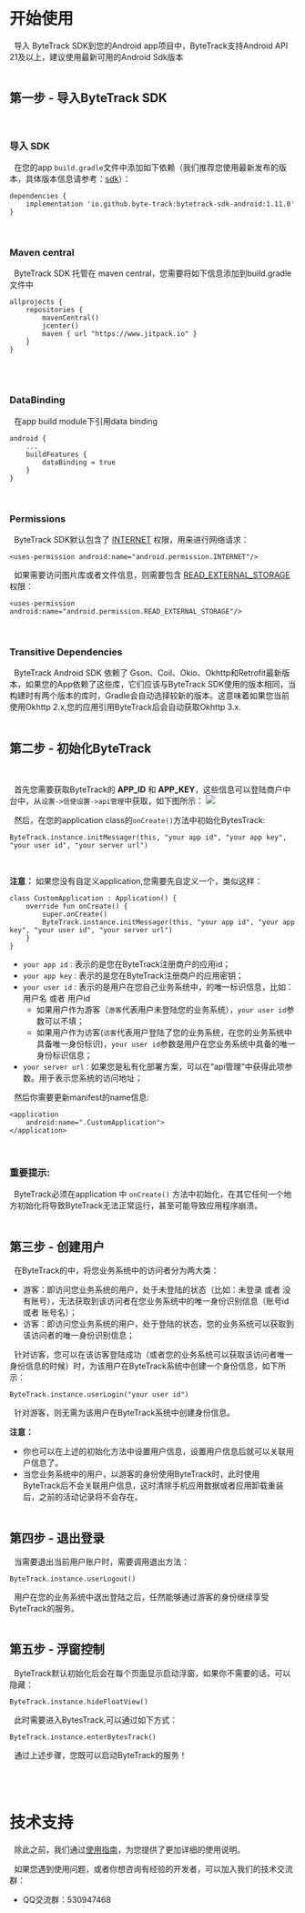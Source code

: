 # 开始使用

&nbsp;&nbsp;导入 ByteTrack SDK到您的Android app项目中，ByteTrack支持Android API 21及以上，建议使用最新可用的Android Sdk版本
<br/>
<br/>

## 第一步 - 导入ByteTrack SDK

<br/>

### 导入 SDK

&nbsp;&nbsp;在您的app `build.gradle`文件中添加如下依赖（我们推荐您使用最新发布的版本，具体版本信息请参考：[sdk](https://github.com/byte-track/bytetrack-sdk-android/tags)）：

```
dependencies {
    implementation 'io.github.byte-track:bytetrack-sdk-android:1.11.0'
}
```

<br/>

### Maven central

&nbsp;&nbsp;ByteTrack SDK 托管在 maven central，您需要将如下信息添加到build.gradle文件中

```
allprojects {
    repositories {
        mavenCentral()
        jcenter()
        maven { url "https://www.jitpack.io" }
    }
}
```

<br/>

<br/>

### DataBinding

&nbsp;&nbsp;在app build module下引用data binding

```
android {
    ...
    buildFeatures {
        dataBinding = true
    }
}
```

<br/>

### Permissions

&nbsp;&nbsp;ByteTrack SDK默认包含了 [INTERNET](https://developer.android.com/reference/android/Manifest.permission.html#INTERNET) 权限，用来进行网络请求：

```
<uses-permission android:name="android.permission.INTERNET"/>
```

&nbsp;&nbsp;如果需要访问图片库或者文件信息，则需要包含 [READ_EXTERNAL_STORAGE](https://developer.android.com/reference/android/Manifest.permission.html#READ_EXTERNAL_STORAGE) 权限：

```
<uses-permission android:name="android.permission.READ_EXTERNAL_STORAGE"/>
```

<br/>

### Transitive Dependencies

&nbsp;&nbsp;ByteTrack Android SDK 依赖了 Gson、Coil、Okio、Okhttp和Retrofit最新版本，如果您的App依赖了这些库，它们应该与ByteTrack SDK使用的版本相同，当构建时有两个版本的库时，Gradle会自动选择较新的版本。这意味着如果您当前使用Okhttp 2.x,您的应用引用ByteTrack后会自动获取Okhttp 3.x.
<br/>
<br/>

## 第二步 - 初始化ByteTrack

<br/>

&nbsp;&nbsp;首先您需要获取ByteTrack的 **APP_ID** 和 **APP_KEY**，这些信息可以登陆商户中台中，从`设置->信使设置->api管理`中获取，如下图所示：
![](http://gitlab.byteslink.com/vuepress/picgo/-/raw/master/pictures/2022/08/31_11_14_44_2FB3F4D4-F244-415b-9604-898ADBB1B053.png)

&nbsp;&nbsp;然后，在您的application class的`onCreate()`方法中初始化BytesTrack:

```
ByteTrack.instance.initMessager(this, "your app id", "your app key", "your user id", "your server url")
```

<br/>

**注意：** 如果您没有自定义application,您需要先自定义一个，类似这样：

```
class CustomApplication : Application() {
    override fun onCreate() {
        super.onCreate()
        ByteTrack.instance.initMessager(this, "your app id", "your app key", "your user id", "your server url")
    }
}
```

- `your app id：`表示的是您在ByteTrack注册商户的应用id；
- `your app key：`表示的是您在ByteTrack注册商户的应用密钥；
- `your user id：`表示的是用户在您自己业务系统中，的唯一标识信息，比如：用户名 或者 用户id
  - 如果用户作为游客（`游客`代表用户未登陆您的业务系统），`your user id`参数可以不填；
  - 如果用户作为访客(`访客`代表用户登陆了您的业务系统，在您的业务系统中具备唯一身份标识)，`your user id`参数是用户在您业务系统中具备的唯一身份标识信息；
- `your server url：`如果您是私有化部署方案，可以在“api管理”中获得此项参数。用于表示您系统的访问地址；
    <br/>

&nbsp;&nbsp;然后你需要更新manifest的name信息:

```
<application
    android:name=".CustomApplication">
</application>
```

<br/>

### 重要提示:

&nbsp;&nbsp;ByteTrack必须在application 中 `onCreate()` 方法中初始化，在其它任何一个地方初始化将导致ByteTrack无法正常运行，甚至可能导致应用程序崩溃。
<br/>
<br/>

## 第三步 - 创建用户

&nbsp;&nbsp;在ByteTrack的中，将您业务系统中的访问者分为两大类：

- 游客：即访问您业务系统的用户，处于未登陆的状态（比如：未登录 或者 没有账号），无法获取到该访问者在您业务系统中的唯一身份识别信息（账号id 或者 账号名）；
- 访客：即访问您业务系统的用户，处于登陆的状态，您的业务系统可以获取到该访问者的唯一身份识别信息；
  <br/>

&nbsp;&nbsp;针对访客，您可以在该访客登陆成功（或者您的业务系统可以获取该访问者唯一身份信息的时候）时，为该用户在ByteTrack系统中创建一个身份信息，如下所示：

```
ByteTrack.instance.userLogin("your user id")
```

&nbsp;&nbsp;针对游客，则无需为该用户在ByteTrack系统中创建身份信息。

**注意：**

- 你也可以在上述的初始化方法中设置用户信息，设置用户信息后就可以关联用户信息了。
- 当您业务系统中的用户，以游客的身份使用ByteTrack时，此时使用ByteTrack后不会关联用户信息，这时清除手机应用数据或者应用卸载重装后，之前的活动记录将不会存在。
  <br/>
  <br/>

## 第四步 - 退出登录

&nbsp;&nbsp;当需要退出当前用户账户时，需要调用退出方法：

```
ByteTrack.instance.userLogout()
```

&nbsp;&nbsp;用户在您的业务系统中退出登陆之后，任然能够通过游客的身份继续享受ByteTrack的服务。
<br/>
<br/>

## 第五步 - 浮窗控制

&nbsp;&nbsp;ByteTrack默认初始化后会在每个页面显示启动浮窗，如果你不需要的话，可以隐藏：

```
ByteTrack.instance.hideFloatView()
```

&nbsp;&nbsp;此时需要进入BytesTrack,可以通过如下方式：

```
ByteTrack.instance.enterBytesTrack()
```

&nbsp;&nbsp;通过上述步骤，您既可以启动ByteTrack的服务！

<br/>
<br/>

# 技术支持

&nbsp;&nbsp;除此之前，我们通过[使用指南](https://www.yuque.com/books/share/ad2cd6ce-faee-4c99-b6cb-4dc44564952e/zqpon8)，为您提供了更加详细的使用说明。

&nbsp;&nbsp;如果您遇到使用问题，或者你想咨询有经验的开发者，可以加入我们的技术交流群：

- QQ交流群：530947468

